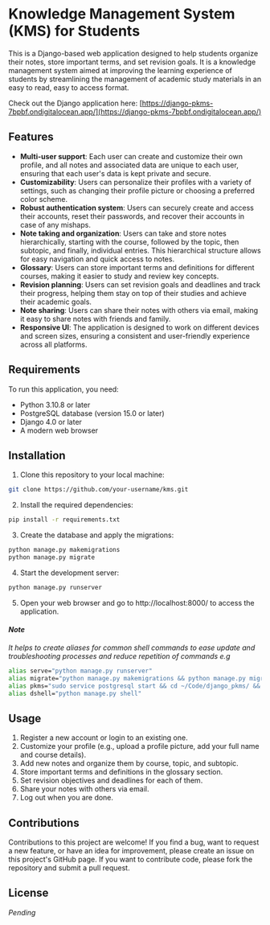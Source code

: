 # Knowledge Management System (KMS) for Students

This is a Django-based web application designed to help students organize their notes, store important terms, and set revision goals. It is a knowledge management system aimed at improving the learning experience of students by streamlining the management of academic study materials in an easy to read, easy to access format.

Check out the Django application here: [https://django-pkms-7bpbf.ondigitalocean.app/](https://django-pkms-7bpbf.ondigitalocean.app/)

## Features

- **Multi-user support**: Each user can create and customize their own profile, and all notes and associated data are unique to each user, ensuring that each user's data is kept private and secure.
- **Customizability**: Users can personalize their profiles with a variety of settings, such as changing their profile picture or choosing a preferred color scheme.
- **Robust authentication system**: Users can securely create and access their accounts, reset their passwords, and recover their accounts in case of any mishaps.
- **Note taking and organization**: Users can take and store notes hierarchically, starting with the course, followed by the topic, then subtopic, and finally, individual entries. This hierarchical structure allows for easy navigation and quick access to notes.
- **Glossary**: Users can store important terms and definitions for different courses, making it easier to study and review key concepts.
- **Revision planning**: Users can set revision goals and deadlines and track their progress, helping them stay on top of their studies and achieve their academic goals.
- **Note sharing**: Users can share their notes with others via email, making it easy to share notes with friends and family.
- **Responsive UI**: The application is designed to work on different devices and screen sizes, ensuring a consistent and user-friendly experience across all platforms.


## Requirements

To run this application, you need:

- Python 3.10.8 or later
- PostgreSQL database (version 15.0 or later)
- Django 4.0 or later
- A modern web browser

## Installation

1. Clone this repository to your local machine:

```bash
git clone https://github.com/your-username/kms.git
```

2. Install the required dependencies:
```bash
pip install -r requirements.txt
```
3. Create the database and apply the migrations:
```bash
python manage.py makemigrations
python manage.py migrate
```
4. Start the development server:
```bash
python manage.py runserver
```

5. Open your web browser and go to http://localhost:8000/ to access the application.

#### _Note_
_It helps to create aliases for common shell commands to ease update and troubleshooting processes and reduce repetition of commands e.g_
```bash
alias serve="python manage.py runserver"
alias migrate="python manage.py makemigrations && python manage.py migrate"
alias pkms="sudo service postgresql start && cd ~/Code/django_pkms/ && source ~/Code/django_pkms/.venv/bin/activate && serve"
alias dshell="python manage.py shell"
```

## Usage

1. Register a new account or login to an existing one.
2. Customize your profile (e.g., upload a profile picture, add your full name and course details).
3. Add new notes and organize them by course, topic, and subtopic.
4. Store important terms and definitions in the glossary section.
5. Set revision objectives and deadlines for each of them.
6. Share your notes with others via email.
7. Log out when you are done.

## Contributions

Contributions to this project are welcome! If you find a bug, want to request a new feature, or have an idea for improvement, please create an issue on this project's GitHub page. If you want to contribute code, please fork the repository and submit a pull request.

## License
_Pending_
<!-- 
This application is licensed under the MIT License. See the LICENSE file for more details. -->
